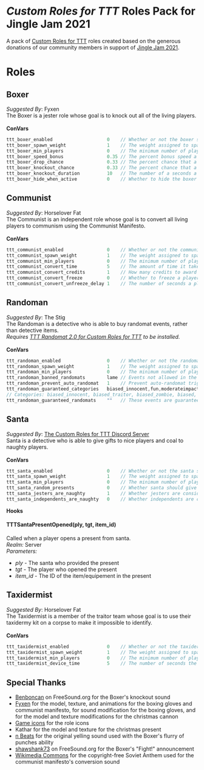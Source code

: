 # _Custom Roles for TTT_ Roles Pack for Jingle Jam 2021
A pack of [Custom Roles for TTT](https://github.com/NoxxFlame/TTT-Custom-Roles) roles created based on the generous donations of our community members in support of [Jingle Jam 2021](https://www.jinglejam.co.uk/).

# Roles

## Boxer
_Suggested By_: Fyxen\
The Boxer is a jester role whose goal is to knock out all of the living players.
\
\
**ConVars**
```cpp
ttt_boxer_enabled                    0    // Whether or not the boxer should spawn
ttt_boxer_spawn_weight               1    // The weight assigned to spawning the boxer
ttt_boxer_min_players                0    // The minimum number of players required to spawn the boxer
ttt_boxer_speed_bonus                0.35 // The percent bonus speed a boxer will get while their gloves are out
ttt_boxer_drop_chance                0.33 // The percent chance that a player targeted by the boxer's primary attack will drop their current weapon
ttt_boxer_knockout_chance            0.33 // The percent chance that a player targeted by the boxer's primary attack will get knocked out
ttt_boxer_knockout_duration          10   // The number of a seconds a player targeted by the boxer's secondary attack will be knocked out for
ttt_boxer_hide_when_active           0    // Whether to hide the boxer from other players once the fight has started (e.g. hide from radar, disable icon over head, etc.)
```

## Communist
_Suggested By_: Horselover Fat\
The Communist is an independent role whose goal is to convert all living players to communism using the Communist Manifesto.
\
\
**ConVars**
```cpp
ttt_communist_enabled                0    // Whether or not the communist should spawn
ttt_communist_spawn_weight           1    // The weight assigned to spawning the communist
ttt_communist_min_players            0    // The minimum number of players required to spawn the communist
ttt_communist_convert_time           5    // The amount of time it takes the Communist Manifesto to convert a player
ttt_communist_convert_credits        1    // How many credits to award the non-communists when a player is converted
ttt_communist_convert_freeze         0    // Whether to freeze a player in place while they are being converted
ttt_communist_convert_unfreeze_delay 1    // The number of seconds a player will stay frozen after the conversion process is cancelled
```

## Randoman
_Suggested By_: The Stig\
The Randoman is a detective who is able to buy randomat events, rather than detective items.\
_Requires [TTT Randomat 2.0 for Custom Roles for TTT](https://steamcommunity.com/sharedfiles/filedetails/?id=2055805086) to be installed._
\
\
**ConVars**
```cpp
ttt_randoman_enabled                 0    // Whether or not the randoman should spawn
ttt_randoman_spawn_weight            1    // The weight assigned to spawning the randoman
ttt_randoman_min_players             0    // The minimum number of players required to spawn the randoman
ttt_randoman_banned_randomats        lame // Events not allowed in the randoman's shop, separate ids with commas. You can find an ID by turning a randomat on/off in the randomat ULX menu and copying the word after 'ttt_randomat_', which appears in chat.
ttt_randoman_prevent_auto_randomat   1    // Prevent auto-randomat triggering if there is a randoman at the start of the round.
ttt_randoman_guaranteed_categories   biased_innocent,fun,moderateimpact    // A randomat from these categories is guaranteed be in the randoman's shop, separate categories with commas.
// Categories: biased_innocent, biased_traitor, biased_zombie, biased, deathtrigger, entityspawn, eventtrigger, fun, gamemode, item, largeimpact, moderateimpact, rolechange, smallimpact, spectator, stats
ttt_randoman_guaranteed_randomats    ""   // These events are guaranteed be in the randoman's shop, separate event IDs with commas.
```

## Santa
_Suggested By_: [The Custom Roles for TTT Discord Server](https://discord.gg/BAPZrykC3F) \
Santa is a detective who is able to give gifts to nice players and coal to naughty players.
\
\
**ConVars**
```cpp
ttt_santa_enabled                    0    // Whether or not the santa should spawn
ttt_santa_spawn_weight               1    // The weight assigned to spawning the santa
ttt_santa_min_players                0    // The minimum number of players required to spawn the santa
ttt_santa_random_presents            0    // Whether santa should give random presents instead of being able to choose presents from the shop
ttt_santa_jesters_are_naughty        1    // Whether jesters are considered to be "naughty" players
ttt_santa_independents_are_naughty   0    // Whether independents are considered to be "naughty" players
```

**Hooks**
#### TTTSantaPresentOpened(ply, tgt, item_id)
Called when a player opens a present from santa.\
*Realm:* Server\
*Parameters:*
- *ply* - The santa who provided the present
- *tgt* - The player who opened the present
- *item_id* - The ID of the item/equipement in the present

## Taxidermist
_Suggested By_: Horselover Fat\
The Taxidermist is a member of the traitor team whose goal is to use their taxidermy kit on a corpse to make it impossible to identify.
\
\
**ConVars**
```cpp
ttt_taxidermist_enabled              0    // Whether or not the taxidermist should spawn
ttt_taxidermist_spawn_weight         1    // The weight assigned to spawning the taxidermist
ttt_taxidermist_min_players          0    // The minimum number of players required to spawn the taxidermist
ttt_taxidermist_device_time          5    // The number of seconds the taxidermist's device takes to use on a corpse
```

## Special Thanks
- [Benboncan](https://freesound.org/people/Benboncan/sounds/66951/) on FreeSound.org for the Boxer's knockout sound
- [Fyxen](https://steamcommunity.com/profiles/76561198810121546/) for the model, texture, and animations for the boxing gloves and communist manifesto, for sound modification for the boxing gloves, and for the model and texture modifications for the christmas cannon
- [Game icons](https://game-icons.net/) for the role icons
- Kathar for the model and texture for the christmas present
- [n Beats](https://www.youtube.com/channel/UCqeNgQLxwkV8TqEyxG_q60Q) for the original yelling sound used with the Boxer's flurry of punches ability
- [shawshank73](https://freesound.org/people/shawshank73/sounds/119172/) on FreeSound.org for the Boxer's "Fight!" announcement
- [Wikimedia Commons](https://commons.wikimedia.org/wiki/File:Soviet_Anthem_Instrumental_1955.ogg) for the copyright-free Soviet Anthem used for the communist manifesto's conversion sound
